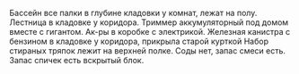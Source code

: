 Бассейн все палки в глубине кладовки у комнат, лежат на полу. Лестница в кладовке у коридора.
Триммер аккумуляторный под домом вместе с гигантом. Ак-ры в коробке с электрикой.
Железная канистра с бензином в кладовке у коридора, прикрыла старой курткой
Набор стираных тряпок лежит на верхней полке. Соды нет, запас смеси есть. Запас спичек есть вскрытый блок.

